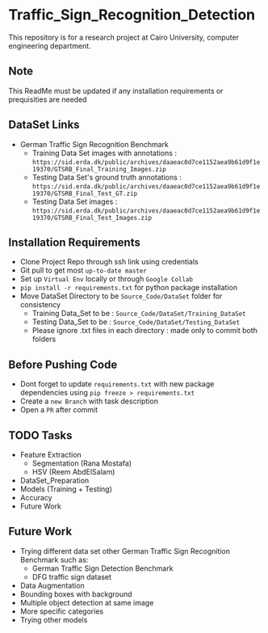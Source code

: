# Traffic_Sign_Recognition_Detection
This repository is for a research project at Cairo University, computer engineering department.

## Note 
This ReadMe must be updated if any installation requirements or prequisities are needed

## DataSet Links
- German Traffic Sign Recognition Benchmark
	- Training Data Set images with annotations : `https://sid.erda.dk/public/archives/daaeac0d7ce1152aea9b61d9f1e19370/GTSRB_Final_Training_Images.zip`
	- Testing Data Set's ground truth annotations : `https://sid.erda.dk/public/archives/daaeac0d7ce1152aea9b61d9f1e19370/GTSRB_Final_Test_GT.zip`
	- Testing Data Set images : `https://sid.erda.dk/public/archives/daaeac0d7ce1152aea9b61d9f1e19370/GTSRB_Final_Test_Images.zip`

## Installation Requirements
- Clone Project Repo through ssh link using credentials
- Git pull to get most `up-to-date master`
- Set up `Virtual Env` locally or through `Google Collab`
- `pip install -r requirements.txt` for python package installation
- Move DataSet Directory to be `Source_Code/DataSet` folder for consistency
	- Training Data_Set to be : ``Source_Code/DataSet/Training_DataSet``
	- Testing Data_Set to be : ``Source_Code/DataSet/Testing_DataSet``
	- Please ignore .txt files in each directory : made only to commit both folders
	
## Before Pushing Code
- Dont forget to update ``requirements.txt`` with new package dependencies using `pip freeze > requirements.txt`
- Create a ``new Branch`` with task description
- Open a `PR` after commit

## TODO Tasks
- Feature Extraction
	- Segmentation (Rana Mostafa)
	- HSV (Reem AbdElSalam)
- DataSet_Preparation
- Models (Training + Testing)
- Accuracy
- Future Work

## Future Work 
- Trying different data set other German Traffic Sign Recognition Benchmark such as:
	- German Traffic Sign Detection Benchmark
	- DFG traffic sign dataset
- Data Augmentation
- Bounding boxes with background
- Multiple object detection at same image
- More specific categories
- Trying other models

